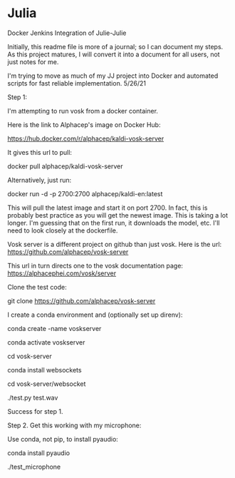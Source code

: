 # Julia

Docker Jenkins Integration of Julie-Julie

Initially, this readme file is more of a journal; so I can document my steps.  As this project matures, I will convert it into a document for all users, not just notes for me.  

I'm trying to move as much of my JJ project into Docker and automated scripts for fast reliable implementation.  5/26/21

Step 1:  

I'm attempting to run vosk from a docker container.  

Here is the link to Alphacep's image on Docker Hub: 

https://hub.docker.com/r/alphacep/kaldi-vosk-server

It gives this url to pull: 

docker pull alphacep/kaldi-vosk-server

Alternatively, just run:

docker run -d -p 2700:2700 alphacep/kaldi-en:latest

This will pull the latest image and start it on port 2700. In fact, this is probably best practice as you will get the newest image.  This is taking a lot longer.  I'm guessing that on the first run, it downloads the model, etc.  I'll need to look closely at the dockerfile.   

Vosk server is a different project on github than just vosk.  Here is the url:  https://github.com/alphacep/vosk-server

This url in turn directs one to the vosk documentation page:  
https://alphacephei.com/vosk/server

Clone the test code:

git clone https://github.com/alphacep/vosk-server

I create a conda environment and (optionally set up direnv):

conda create -name voskserver

conda activate voskserver

cd vosk-server

conda install websockets

cd vosk-server/websocket

./test.py test.wav

Success for step 1.

Step 2.  Get this working with my microphone:

Use conda, not pip, to install pyaudio:

conda install pyaudio

./test_microphone









